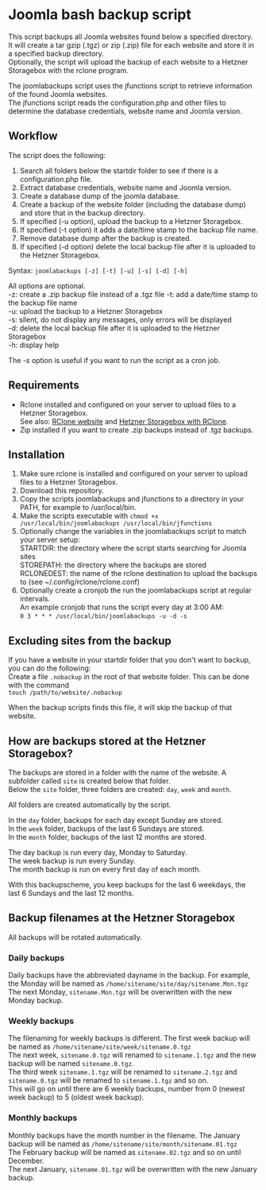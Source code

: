 # Joomla bash backup script

This script backups all Joomla websites found below a specified directory.  
It will create a tar gzip (.tgz) or zip (.zip) file for each website and store it in a specified backup directory.  
Optionally, the script will upload the backup of each website to a Hetzner Storagebox with the rclone program.

The joomlabackups script uses the jfunctions script to retrieve information of the found Joomla websites.  
The jfunctions script reads the configuration.php and other files to determine the database credentials, website name and Joomla version.

## Workflow

The script does the following:  
1. Search all folders below the startdir folder to see if there is a configuration.php file.
2. Extract database credentials, website name and Joomla version.
3. Create a database dump of the joomla database.
4. Create a backup of the website folder (including the database dump) and store that in the backup directory.
5. If specified (-u option), upload the backup to a Hetzner Storagebox.
6. If specified (-t option) it adds a date/time stamp to the backup file name.
7. Remove database dump after the backup is created.
8. If specified (-d option) delete the local backup file after it is uploaded to the Hetzner Storagebox.

Syntax: `joomlabackups [-z] [-t] [-u] [-s] [-d] [-h]`

All options are optional.  
-z: create a .zip backup file instead of a .tgz file
-t: add a date/time stamp to the backup file name  
-u: upload the backup to a Hetzner Storagebox  
-s: silent, do not display any messages, only errors will be displayed  
-d: delete the local backup file after it is uploaded to the Hetzner Storagebox  
-h: display help  

The -s option is useful if you want to run the script as a cron job.

## Requirements

- Rclone installed and configured on your server to upload files to a Hetzner Storagebox.  
See also: <a href="https://rclone.org/" target="_blank">RClone website</a> and <a href="https://docs.hetzner.com/robot/storage-box/access/access-ssh-rsync-borg#rclone" target="_blank">Hetzner Storagebox with RClone</a>.
- Zip installed if you want to create .zip backups instead of .tgz backups.

## Installation

1. Make sure rclone is installed and configured on your server to upload files to a Hetzner Storagebox.
2. Download this repository.
3. Copy the scripts joomlabackups and jfunctions to a directory in your PATH, for example to /usr/local/bin.
4. Make the scripts executable with `chmod +x /usr/local/bin/joomlabackups /usr/local/bin/jfunctions`
5. Optionally change the variables in the joomlabackups script to match your server setup:  
STARTDIR: the directory where the script starts searching for Joomla sites  
STOREPATH: the directory where the backups are stored  
RCLONEDEST: the name of the rclone destination to upload the backups to (see ~/.config/rclone/rclone.conf)  
6. Optionally create a cronjob the run the joomlabackups script at regular intervals.  
An example cronjob that runs the script every day at 3:00 AM:  
`0 3 * * * /usr/local/bin/joomlabackups -u -d -s`

## Excluding sites from the backup

If you have a website in your startdir folder that you don't want to backup, you can do the following:  
Create a file `.nobackup` in the root of that website folder. This can be done with the command  
`touch /path/to/website/.nobackup`

When the backup scripts finds this file, it will skip the backup of that website.

## How are backups stored at the Hetzner Storagebox?

The backups are stored in a folder with the name of the website. A subfolder called `site` is created below that folder.  
Below the `site` folder, three folders are created: `day`, `week` and `month`.

All folders are created automatically by the script.

In the `day` folder, backups for each day except Sunday are stored.  
In the `week` folder, backups of the last 6 Sundays are stored.  
In the `month` folder, backups of the last 12 months are stored.

The day backup is run every day, Monday to Saturday.  
The week backup is run every Sunday.  
The month backup is run on every first day of each month.  

With this backupscheme, you keep backups for the last 6 weekdays, the last 6 Sundays and the last 12 months.  

## Backup filenames at the Hetzner Storagebox

All backups will be rotated automatically.

### Daily backups
Daily backups have the abbreviated dayname in the backup. For example, the Monday will be named as `/home/sitename/site/day/sitename.Mon.tgz`  
The next Monday, `sitename.Mon.tgz` will be overwritten with the new Monday backup.

### Weekly backups
The filenaming for weekly backups is different. The first week backup will be named as `/home/sitename/site/week/sitename.0.tgz`  
The next week, `sitename.0.tgz` will renamed to `sitename.1.tgz` and the new backup will be named `sitename.0.tgz`.  
The third week `sitename.1.tgz` will be renamed to `sitename.2.tgz` and `sitename.0.tgz` will be renamed to `sitename.1.tgz` and so on.  
This will go on until there are 6 weekly backups, number from 0 (newest week backup) to 5 (oldest week backup).

### Monthly backups
Monthly backups have the month number in the filename. The January backup will be named as `/home/sitename/site/month/sitename.01.tgz`  
The February backup will be named as `sitename.02.tgz` and so on until December.  
The next January, `sitename.01.tgz` will be overwritten with the new January backup.
